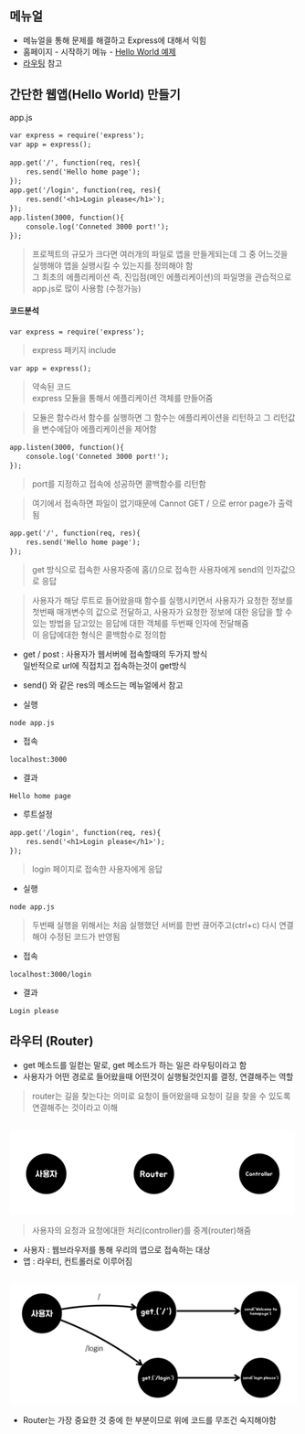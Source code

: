 ## 메뉴얼
- 메뉴얼을 통해 문제를 해결하고 Express에 대해서 익힘
- 홈페이지 - 시작하기 메뉴 - [Hello World 예제](http://expressjs.com/ko/starter/hello-world.html)
- [라우팅](http://expressjs.com/ko/guide/routing.html) 참고


## 간단한 웹앱(Hello World) 만들기
app.js
```
var express = require('express');
var app = express();

app.get('/', function(req, res){
	res.send('Hello home page');
});
app.get('/login', function(req, res){
	res.send('<h1>Login please</h1>');
});
app.listen(3000, function(){
	console.log('Conneted 3000 port!');
});
```
> 프로젝트의 규모가 크다면 여러개의 파일로 앱을 만들게되는데 그 중 어느것을 실행해야 앱을 실행시킬 수 있는지를 정의해야 함<br/>그 최초의 에플리케이션 즉, 진입점(메인 에플리케이션)의 파일명을 관습적으로 app.js로 많이 사용함 (수정가능)

#### 코드분석
```
var express = require('express');
```
> express 패키지 include
```
var app = express();
```
> 약속된 코드<br/>express 모듈을 통해서 에플리케이션 객체를 만들어줌

> 모듈은 함수라서 함수를 실행하면 그 함수는 에플리케이션을 리턴하고 그 리턴값을 변수에담아 에플리케이션을 제어함
```
app.listen(3000, function(){
	console.log('Conneted 3000 port!');
});
```
> port를 지정하고 접속에 성공하면 콜백함수를 리턴함

> 여기에서 접속하면 파일이 없기때문에 Cannot GET / 으로 error page가 출력됨

```
app.get('/', function(req, res){
	res.send('Hello home page');
});
```
> get 방식으로 접속한 사용자중에 홈(/)으로 접속한 사용자에게 send의 인자값으로 응답

> 사용자가 해당 루트로 들어왔을때 함수를 실행시키면서 사용자가 요청한 정보를 첫번째 매개변수의 값으로 전달하고, 사용자가 요청한 정보에 대한 응답을 할 수 있는 방법을 담고있는 응답에 대한 객체를 두번째 인자에 전달해줌<br/>이 응답에대한 형식은 콜백함수로 정의함

- get \/ post : 사용자가 웹서버에 접속할때의 두가지 방식<br/>일반적으로 url에 직접치고 접속하는것이 get방식
- send() 와 같은 res의 메소드는 메뉴얼에서 참고

- 실행
```
node app.js
```
- 접속
```
localhost:3000
```
- 결과
```
Hello home page
```
- 루트설정
```
app.get('/login', function(req, res){
	res.send('<h1>Login please</h1>');
});
```
> login 페이지로 접속한 사용자에게 응답
- 실행
```
node app.js
```
> 두번째 실행을 위해서는 처음 실행했던 서버를 한번 끊어주고(ctrl+c) 다시 연결해야 수정된 코드가 반영됨
- 접속
```
localhost:3000/login
```
- 결과
```
Login please
```


## 라우터 (Router)
- get 메소드를 일컫는 말로, get 메소드가 하는 일은 라우팅이라고 함
- 사용자가 어떤 경로로 들어왔을때 어떤것이 실행될것인지를 결정, 연결해주는 역할
> router는 길을 찾는다는 의미로 요청이 들어왔을때 요청이 길을 찾을 수 있도록 연결해주는 것이라고 이해

<br/>![01](img/node12.png)
> 사용자의 요청과 요청에대한 처리(controller)를 중계(router)해줌
- 사용자 : 웹브라우저를 통해 우리의 앱으로 접속하는 대상
- 앱 : 라우터, 컨트롤러로 이루어짐

<br/>![02](img/node13.png)<br/>

- Router는 가장 중요한 것 중에 한 부분이므로 위에 코드를 무조건 숙지해야함

